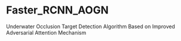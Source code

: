# Faster_RCNN_AOGN

Underwater Occlusion Target Detection Algorithm Based on Improved Adversarial Attention Mechanism
